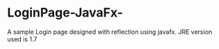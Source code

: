 # LoginPage-JavaFx-

A sample Login page designed with reflection using javafx. JRE version used is 1.7
